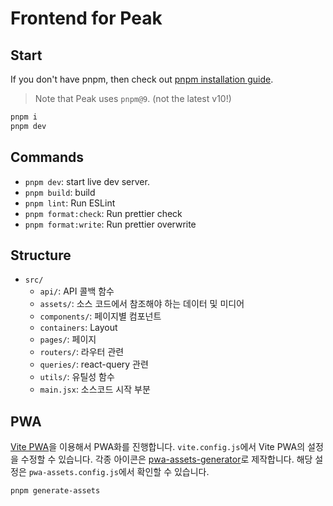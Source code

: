 # Frontend for Peak

## Start

If you don't have pnpm, then check out [pnpm installation guide](https://pnpm.io/installation).

> Note that Peak uses `pnpm@9`. (not the latest v10!)

```bash
pnpm i
pnpm dev
```

## Commands

- `pnpm dev`: start live dev server.
- `pnpm build`: build
- `pnpm lint`: Run ESLint
- `pnpm format:check`: Run prettier check
- `pnpm format:write`: Run prettier overwrite

## Structure

- `src/`
    - `api/`: API 콜백 함수
    - `assets/`: 소스 코드에서 참조해야 하는 데이터 및 미디어
    - `components/`: 페이지별 컴포넌트
    - `containers`: Layout
    - `pages/`: 페이지
    - `routers/`: 라우터 관련
    - `queries/`: react-query 관련
    - `utils/`: 유틸성 함수
    - `main.jsx`: 소스코드 시작 부분

## PWA

[Vite PWA](https://vite-pwa-org.netlify.app/)을 이용해서 PWA화를 진행합니다.
`vite.config.js`에서 Vite PWA의 설정을 수정할 수 있습니다.
각종 아이콘은 [pwa-assets-generator](https://vite-pwa-org.netlify.app/assets-generator)로 제작합니다. 해당 설정은 `pwa-assets.config.js`에서 확인할 수 있습니다.

```bash
pnpm generate-assets
```
